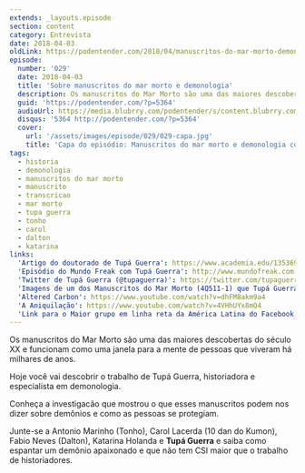 ```yaml
---
extends: _layouts.episode
section: content
category: Entrevista
date: 2018-04-03
oldLink: https://podentender.com/2018/04/manuscritos-do-mar-morto-demonologia-tupa-guerra.html
episode:
  number: '029'
  date: 2018-04-03
  title: 'Sobre manuscritos do mar morto e demonologia'
  description: Os manuscritos do Mar Morto são uma das maiores descobertas do século XX e funcionam como uma janela para a mente de pessoas que viveram há milhares de anos. Hoje você vai descobrir o trabalho de Tupá Guerra, historiadora e especialista em demonologia.
  guid: 'https://podentender.com/?p=5364'
  audioUrl: https://media.blubrry.com/podentender/s/content.blubrry.com/podentender/PODEntender_29_Manuscritos_do_mar_morto_e_demonologia.mp3
  disqus: '5364 http://podentender.com/?p=5364'
  cover:
    url: '/assets/images/episode/029/029-capa.jpg'
    title: 'Capa do episódio: Manuscritos do mar morto e demonologia com Tupá Guerra'
tags:
  - historia
  - demonologia
  - manuscritos do mar morto
  - manuscrito
  - transcricao
  - mar morto
  - tupa guerra
  - tonho
  - carol
  - dalton
  - katarina
links:
  'Artigo do doutorado de Tupá Guerra': https://www.academia.edu/13536929/Demonic_and_the_feminine_in_the_Dead_Sea_Scrolls?auto=download
  'Episódio do Mundo Freak com Tupá Guerra': http://www.mundofreak.com.br/2017/12/22/mundo-freak-confidencial-183-entrevista-com-doutora-guerra/
  'Twitter de Tupá Guerra (@tupaguerra)': https://twitter.com/tupaguerra
  'Imagens de um dos Manuscritos do Mar Morto (4Q511-1) que Tupá Guerra usou em seu estudo': https://www.deadseascrolls.org.il/explore-the-archive/manuscript/4Q511-1
  'Altered Carbon': https://www.youtube.com/watch?v=dhFM8akm9a4
  'A Aniquilação': https://www.youtube.com/watch?v=4VHhUYx8mQ4
  'Link para o Maior grupo em linha reta da América Latina do Facebook': http://bit.ly/OMaiorGrupo
---
```

Os manuscritos do Mar Morto são uma das maiores descobertas do século XX e funcionam como uma
janela para a mente de pessoas que viveram há milhares de anos.

Hoje você vai descobrir o trabalho de Tupá Guerra, historiadora e especialista em demonologia.

Conheça a investigacão que mostrou o que esses manuscritos podem nos dizer sobre demônios e como
as pessoas se protegiam.

Junte-se a Antonio Marinho (Tonho), Carol Lacerda (10 dan do Kumon), Fabio Neves (Dalton),
Katarina Holanda e **Tupá Guerra** e saiba como espantar um demônio apaixonado e que não
tem CSI maior que o trabalho de historiadores.
